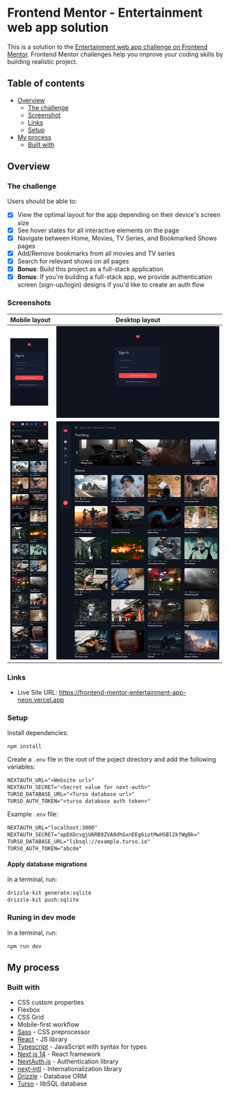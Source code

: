 # Frontend Mentor - Entertainment web app solution

This is a solution to the [Entertainment web app challenge on Frontend Mentor](https://www.frontendmentor.io/challenges/entertainment-web-app-J-UhgAW1X). Frontend Mentor challenges help you improve your coding skills by building realistic project.

## Table of contents

- [Overview](#overview)
  - [The challenge](#the-challenge)
  - [Screenshot](#screenshot)
  - [Links](#links)
  - [Setup](#setup)
- [My process](#my-process)
  - [Built with](#built-with)

## Overview

### The challenge

Users should be able to:

- [x] View the optimal layout for the app depending on their device's screen size
- [x] See hover states for all interactive elements on the page
- [x] Navigate between Home, Movies, TV Series, and Bookmarked Shows pages
- [x] Add/Remove bookmarks from all movies and TV series
- [x] Search for relevant shows on all pages
- [x] **Bonus**: Build this project as a full-stack application
- [x] **Bonus**: If you're building a full-stack app, we provide authentication screen (sign-up/login) designs if you'd like to create an auth flow

### Screenshots

| Mobile layout                                                                                     | Desktop layout                                                                                      |
| ------------------------------------------------------------------------------------------------- | --------------------------------------------------------------------------------------------------- |
| <a href="./screenshots/mobile-signin.png"><img src="./screenshots/mobile-signin-thumb.png" /></a> | <a href="./screenshots/desktop-signin.png"><img src="./screenshots/desktop-signin-thumb.png" /></a> |
| <a href="./screenshots/mobile-main.png"><img src="./screenshots/mobile-main-thumb.png" /></a>     | <a href="./screenshots/desktop-main.png"><img  src="./screenshots/desktop-main-thumb.png" /></a>    |

### Links

- Live Site URL: https://frontend-mentor-entertainment-app-neon.vercel.app

### Setup

Install dependencies:

```
npm install
```

Create a `.env` file in the root of the poject directory and add the following variables:

```
NEXTAUTH_URL="<Website url>"
NEXTAUTH_SECRET="<Secret value for next-auth>"
TURSO_DATABASE_URL="<Turso database url>"
TURSO_AUTH_TOKEN="<turso database auth token>"
```

Example `.env` file:

```
NEXTAUTH_URL="localhost:3000"
NEXTAUTH_SECRET="apDXOcvgjU6RB9ZVA0dhGxnEEg6iotMwHSBl2kfWgBk="
TURSO_DATABASE_URL="libsql://example.turso.io"
TURSO_AUTH_TOKEN="abcde"
```

#### Apply database migrations

In a terminal, run:

```
drizzle-kit generate:sqlite
drizzle-kit push:sqlite
```

### Runing in dev mode

In a terminal, run:

```
npm run dev
```

## My process

### Built with

- CSS custom properties
- Flexbox
- CSS Grid
- Mobile-first workflow
- [Sass](https://sass-lang.com/) - CSS preprocessor
- [React](https://reactjs.org/) - JS library
- [Typescript](https://www.typescriptlang.org/) - JavaScript with syntax for types
- [Next.js 14](https://nextjs.org/) - React framework
- [NextAuth.js](https://next-auth.js.org/) - Authentication library
- [next-intl](https://next-intl-docs.vercel.app/) - Internationalization library
- [Drizzle](https://orm.drizzle.team/) - Database ORM
- [Turso](https://turso.tech/) - libSQL database
